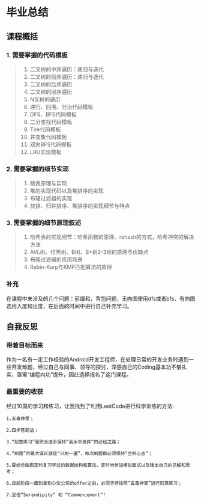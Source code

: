 # 毕业总结

## 课程概括

### 1. 需要掌握的代码模板

> 1. 二叉树的中序遍历：递归与迭代
> 2. 二叉树的前序遍历：递归与迭代
> 3. 二叉树的后序遍历
> 4. 二叉树的层序遍历
> 5. N叉树的遍历
> 6. 递归、回溯、分治代码模板
> 7. DFS、BFS代码模板
> 8. 二分查找代码模板
> 9. Tire代码模板
> 10. 并查集代码模板
> 11. 双向BFS代码模板
> 12. LRU实现模板

### 2. 需要掌握的细节实现

> 1. 跳表原理与实现
> 2. 堆的实现代码以及堆排序的实现
> 3. 布隆过滤器的实现
> 4. 快排、归并排序、堆排序的实现细节与特点

### 3. 需要掌握的细节原理叙述

> 1. 哈希表的实现细节：哈希函数的原理、rehash的方式，哈希冲突的解决方法
> 2. AVL树、红黑树、B树、B+树2-3树的原理与优缺点
> 3. 布隆过滤器的应用场景
> 4. Rabin-Karp与KMP匹配算法的原理

### 补充

在课程中未涉及的几个问题：前缀和，背包问题，无向图使用dfs或者bfs、有向图选用入度和出度，在后面的时间中进行自己补充学习。

## 自我反思

### 带着目标而来

作为一名有一定工作经验的Android开发工程师，在处理日常的开发业务时遇到一些开发难题，经过自己与同事、领导的探讨，深感自己的Coding基本功不够扎实，亟需“编程内功”提升，因此选择报名了这门课程。

### 最重要的收获

经过10周的学习和练习，让我找到了利用LeetCode进行科学训练的方法:

    1.五毒神掌；

    2.四步答题法；

    3.“刻意练习”是职业选手保持“高水平发挥”的必经之路；

    4.“刷题”的最大误区就是“只刷一遍”，每次刷题都必须保持“空杯心态”；

    5.要结合脑图定时复习学过的数据结构和算法，定时地参加模拟面试以及输出自己的见解和思考；

    6.目前阶段一直到拿到心仪公司的offer之前，必须坚持按照“五毒神掌”进行刻意练习；

    7.坚信“Serendipity” 和 “Commencement”!


